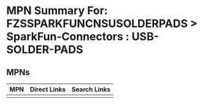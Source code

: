 



# MPN Summary For: FZSSPARKFUNCNSUSOLDERPADS > SparkFun-Connectors : USB-SOLDER-PADS

## MPNs
  

|MPN|Direct Links|Search Links|
| :--- | :--- | :--- |
||||
